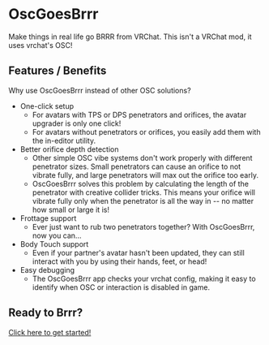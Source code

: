 # OscGoesBrrr

Make things in real life go BRRR from VRChat. This isn't a VRChat mod, it uses vrchat's OSC!

## Features / Benefits

Why use OscGoesBrrr instead of other OSC solutions?

* One-click setup
  * For avatars with TPS or DPS penetrators and orifices, the avatar upgrader is only one click!
  * For avatars without penetrators or orifices, you easily add them with the in-editor utility.
* Better orifice depth detection
  * Other simple OSC vibe systems don't work properly with different penetrator sizes. Small penetrators can cause an orifice to not vibrate fully, and large penetrators will max out the orifice too early.
  * OscGoesBrrr solves this problem by calculating the length of the penetrator with creative collider tricks. This means your orifice will vibrate fully only when the penetrator is all the way in -- no matter how small or large it is!
* Frottage support
  * Ever just want to rub two penetrators together? With OscGoesBrrr, now you can...
* Body Touch support
  * Even if your partner's avatar hasn't been updated, they can still interact with you by using their hands, feet, or head!
* Easy debugging
  * The OscGoesBrrr app checks your vrchat config, making it easy to identify when OSC or interaction is disabled in game.

## Ready to Brrr?

[Click here to get started!](https://osc.toys)
